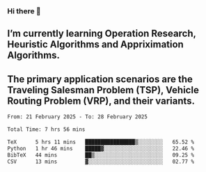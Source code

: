 ### Hi there 👋
## I’m currently learning Operation Research, Heuristic Algorithms and Appriximation Algorithms.
## The primary application scenarios are the Traveling Salesman Problem (TSP), Vehicle Routing Problem (VRP), and their variants.
<!--START_SECTION:waka-->

```txt
From: 21 February 2025 - To: 28 February 2025

Total Time: 7 hrs 56 mins

TeX      5 hrs 11 mins   ████████████████▒░░░░░░░░   65.52 %
Python   1 hr 46 mins    █████▓░░░░░░░░░░░░░░░░░░░   22.46 %
BibTeX   44 mins         ██▒░░░░░░░░░░░░░░░░░░░░░░   09.25 %
CSV      13 mins         ▓░░░░░░░░░░░░░░░░░░░░░░░░   02.77 %
```

<!--END_SECTION:waka-->
<!--
**Bookervsky/Bookervsky** is a ✨ _special_ ✨ repository because its `README.md` (this file) appears on your GitHub profile.

Here are some ideas to get you started:

- 🔭 I’m currently working on ...
- 🌱 I’m currently learning ...
- 👯 I’m looking to collaborate on ...
- 🤔 I’m looking for help with ...
- 💬 Ask me about ...
- 📫 How to reach me: ...
- 😄 Pronouns: ...
- ⚡ Fun fact: ...
-->

